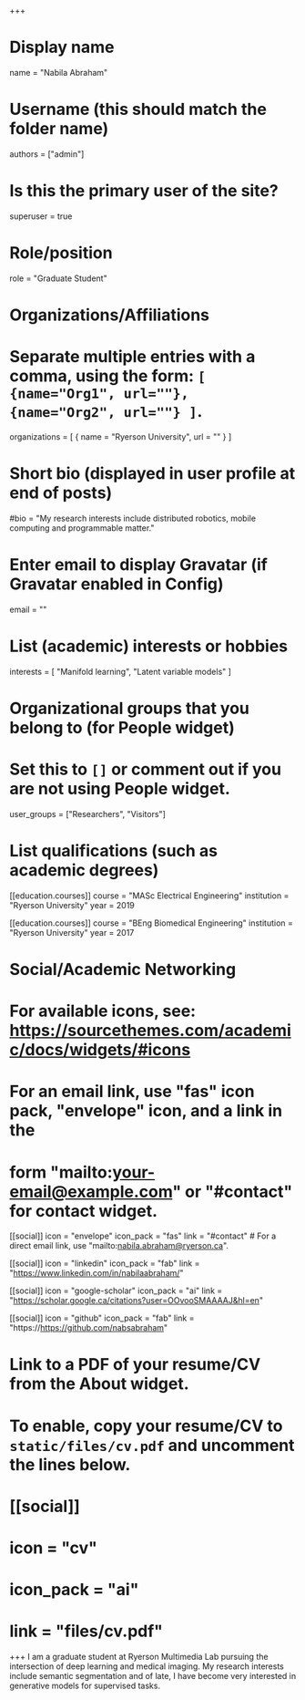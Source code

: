 +++
# Display name
name = "Nabila Abraham"

# Username (this should match the folder name)
authors = ["admin"]

# Is this the primary user of the site?
superuser = true

# Role/position
role = "Graduate Student"

# Organizations/Affiliations
#   Separate multiple entries with a comma, using the form: `[ {name="Org1", url=""}, {name="Org2", url=""} ]`.
organizations = [ { name = "Ryerson University", url = "" } ]

# Short bio (displayed in user profile at end of posts)
#bio = "My research interests include distributed robotics, mobile computing and programmable matter."

# Enter email to display Gravatar (if Gravatar enabled in Config)
email = ""

# List (academic) interests or hobbies
interests = [
  "Manifold learning",
  "Latent variable models"
]

# Organizational groups that you belong to (for People widget)
#   Set this to `[]` or comment out if you are not using People widget.
user_groups = ["Researchers", "Visitors"]

# List qualifications (such as academic degrees)
[[education.courses]]
  course = "MASc Electrical Engineering"
  institution = "Ryerson University"
  year = 2019

[[education.courses]]
  course = "BEng Biomedical Engineering"
  institution = "Ryerson University"
  year = 2017

# Social/Academic Networking
# For available icons, see: https://sourcethemes.com/academic/docs/widgets/#icons
#   For an email link, use "fas" icon pack, "envelope" icon, and a link in the
#   form "mailto:your-email@example.com" or "#contact" for contact widget.

[[social]]
  icon = "envelope"
  icon_pack = "fas"
  link = "#contact"  # For a direct email link, use "mailto:nabila.abraham@ryerson.ca".

[[social]]
  icon = "linkedin"
  icon_pack = "fab"
  link = "https://www.linkedin.com/in/nabilaabraham/"

[[social]]
  icon = "google-scholar"
  icon_pack = "ai"
  link = "https://scholar.google.ca/citations?user=OOvooSMAAAAJ&hl=en"

[[social]]
  icon = "github"
  icon_pack = "fab"
  link = "https://https://github.com/nabsabraham"

# Link to a PDF of your resume/CV from the About widget.
# To enable, copy your resume/CV to `static/files/cv.pdf` and uncomment the lines below.
# [[social]]
#   icon = "cv"
#   icon_pack = "ai"
#   link = "files/cv.pdf"

+++
I am a graduate student at Ryerson Multimedia Lab pursuing the intersection of deep learning and medical imaging. My research interests include semantic segmentation and of late, I have become very interested in generative models for supervised tasks. 
